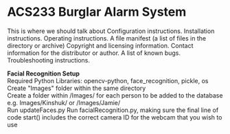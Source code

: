 # ACS233 Burglar Alarm System
This is where we should talk about
Configuration instructions.
Installation instructions.
Operating instructions.
A file manifest (a list of files in the directory or archive)
Copyright and licensing information.
Contact information for the distributor or author.
A list of known bugs.
Troubleshooting instructions.

<b>Facial Recognition Setup</b><br/>
Required Python Libraries: opencv-python, face_recognition, pickle, os<br/>
Create "Images" folder within the same directory<br/>
Create a folder within /Images/ for each person to be added to the database e.g. Images/Kinshuk/ or /Images/Jamie/<br/>
Run updateFaces.py
Run facialRecognition.py, making sure the final line of code start() includes the correct camera ID for the webcam that you wish to use<br/>


